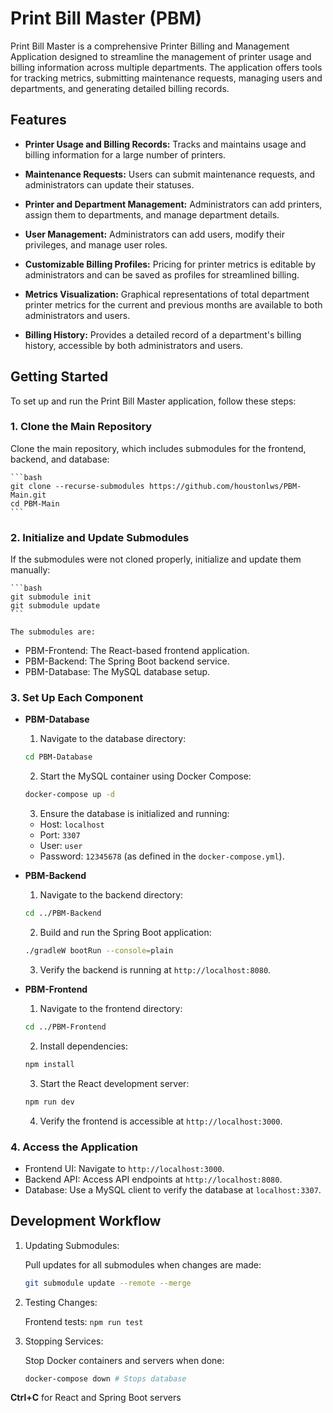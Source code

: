 # Print Bill Master (PBM)

Print Bill Master is a comprehensive Printer Billing and Management Application designed to streamline the management of printer usage and billing information across multiple departments. The application offers tools for tracking metrics, submitting maintenance requests, managing users and departments, and generating detailed billing records.

## Features

- **Printer Usage and Billing Records:** Tracks and maintains usage and billing information for a large number of printers.
- **Maintenance Requests:** Users can submit maintenance requests, and administrators can update their statuses.
- **Printer and Department Management:** Administrators can add printers, assign them to departments, and manage department details.
- **User Management:** Administrators can add users, modify their privileges, and manage user roles.
- **Customizable Billing Profiles:** Pricing for printer metrics is editable by administrators and can be saved as profiles for streamlined billing.

- **Metrics Visualization:** Graphical representations of total department printer metrics for the current and previous months are available to both administrators and users.

- **Billing History:** Provides a detailed record of a department's billing history, accessible by both administrators and users.

## Getting Started

To set up and run the Print Bill Master application, follow these steps:

### 1. Clone the Main Repository

Clone the main repository, which includes submodules for the frontend, backend, and database:

    ```bash
    git clone --recurse-submodules https://github.com/houstonlws/PBM-Main.git
    cd PBM-Main
    ```

### 2. Initialize and Update Submodules

If the submodules were not cloned properly, initialize and update them manually:

    ```bash
    git submodule init
    git submodule update
    ```

    The submodules are:

- PBM-Frontend: The React-based frontend application.
- PBM-Backend: The Spring Boot backend service.
- PBM-Database: The MySQL database setup.

### 3. Set Up Each Component

- **PBM-Database**

  1. Navigate to the database directory:

  ```bash
  cd PBM-Database
  ```

  2. Start the MySQL container using Docker Compose:

  ```bash
  docker-compose up -d
  ```

  3. Ensure the database is initialized and running:

  - Host: `localhost`
  - Port: `3307`
  - User: `user`
  - Password: `12345678` (as defined in the `docker-compose.yml`).

- **PBM-Backend**

  1. Navigate to the backend directory:

  ```bash
  cd ../PBM-Backend
  ```

  2. Build and run the Spring Boot application:

  ```bash
  ./gradleW bootRun --console=plain
  ```

  3. Verify the backend is running at `http://localhost:8080`.

- **PBM-Frontend**

  1. Navigate to the frontend directory:

  ```bash
  cd ../PBM-Frontend
  ```

  2. Install dependencies:

  ```bash
  npm install
  ```

  3. Start the React development server:

  ```bash
  npm run dev
  ```

  4. Verify the frontend is accessible at `http://localhost:3000`.

### 4. Access the Application

- Frontend UI: Navigate to `http://localhost:3000`.
- Backend API: Access API endpoints at `http://localhost:8080`.
- Database: Use a MySQL client to verify the database at `localhost:3307`.

## Development Workflow

1. Updating Submodules:

   Pull updates for all submodules when changes are made:

   ```bash
   git submodule update --remote --merge
   ```

2. Testing Changes:

   Frontend tests: `npm run test`

3. Stopping Services:

   Stop Docker containers and servers when done:

   ```bash
   docker-compose down # Stops database
   ```

**Ctrl+C** for React and Spring Boot servers
